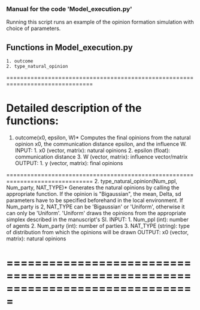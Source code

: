 ### Manual for the code 'Model_execution.py'

Running this script runs an example of the opinion formation simulation with choice of parameters.

## Functions in Model_execution.py
    1. outcome
    2. type_natural_opinion

===============================================================================
# Detailed description of the functions:

1. outcome(x0, epsilon, W)*
	Computes the final opinions from the natural opinion x0, the communication distance epsilon, and the influence W. 
	INPUT:
		1. x0 (vector, matrix): natural opinions
		2. epsilon (float): communication distance
		3. W (vector, matrix): influence vector/matrix
	OUTPUT:
		1. y (vector, matrix): final opinions

===============================================================================
2. type_natural_opinion(Num_ppl, Num_party, NAT_TYPE)*
	Generates the natural opinions by calling the appropriate function. If the opinion is "Bigaussian", the mean, Delta, sd parameters have to be specified beforehand in the local environment. If Num_party is 2, NAT_TYPE can be 'Bigaussian' or 'Uniform', otherwise it can only be 'Uniform'. 'Uniform' draws the opinions from the appropriate simplex described in the manuscript's SI. 
	INPUT:
		1. Num_ppl (int): number of agents
		2. Num_party (int): number of parties
		3. NAT_TYPE (string): type of distribution from which the opinions will be drawn 
	OUTPUT: 
		x0 (vector, matrix): natural opinions

===============================================================================
===============================================================================